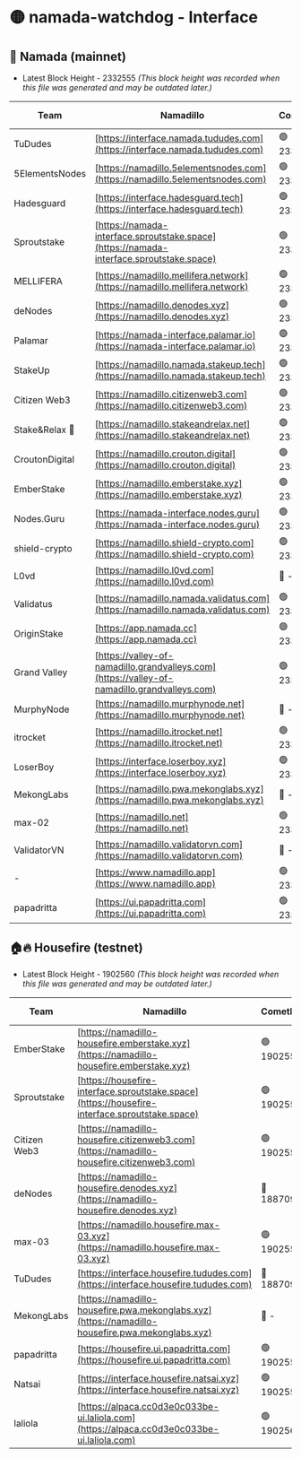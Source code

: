 # 🟡 namada-watchdog - Interface

## 🚀 Namada (mainnet)
- Latest Block Height - 2332555 *(This block height was recorded when this file was generated and may be outdated later.)*

| Team | Namadillo | CometBFT | Indexer | MASP Indexer |
|-|-|-|-|-|
| TuDudes | [https://interface.namada.tududes.com](https://interface.namada.tududes.com) | 🟢 2332534 | 🟢 2332534 | 🟢 2332534 |
| 5ElementsNodes | [https://namadillo.5elementsnodes.com](https://namadillo.5elementsnodes.com) | 🟢 2332535 | 🟢 2332535 | 🟢 2332535 |
| Hadesguard | [https://interface.hadesguard.tech](https://interface.hadesguard.tech) | 🟢 2332535 | 🟢 2332535 | 🟢 2332535 |
| Sproutstake | [https://namada-interface.sproutstake.space](https://namada-interface.sproutstake.space) | 🟢 2332536 | 🟢 2332536 | 🟢 2332536 |
| MELLIFERA | [https://namadillo.mellifera.network](https://namadillo.mellifera.network) | 🟢 2332538 | 🟢 2332538 | 🟢 2332538 |
| deNodes | [https://namadillo.denodes.xyz](https://namadillo.denodes.xyz) | 🟢 2332539 | 🟢 2332539 | 🟢 2332539 |
| Palamar | [https://namada-interface.palamar.io](https://namada-interface.palamar.io) | 🟢 2332539 | 🟢 2332539 | 🟢 2332539 |
| StakeUp | [https://namadillo.namada.stakeup.tech](https://namadillo.namada.stakeup.tech) | 🟢 2332540 | 🟢 2332540 | 🟢 2332540 |
| Citizen Web3 | [https://namadillo.citizenweb3.com](https://namadillo.citizenweb3.com) | 🟢 2332541 | 🟢 2332541 | 🟢 2332541 |
| Stake&Relax 🦥 | [https://namadillo.stakeandrelax.net](https://namadillo.stakeandrelax.net) | 🟢 2332542 | 🟢 2332542 | 🟢 2332542 |
| CroutonDigital | [https://namadillo.crouton.digital](https://namadillo.crouton.digital) | 🟢 2332542 | 🟢 2332542 | 🟢 2332542 |
| EmberStake | [https://namadillo.emberstake.xyz](https://namadillo.emberstake.xyz) | 🟢 2332543 | 🟢 2332543 | 🟢 2332543 |
| Nodes.Guru | [https://namada-interface.nodes.guru](https://namada-interface.nodes.guru) | 🟢 2332544 | 🟢 2332544 | 🟢 2332544 |
| shield-crypto | [https://namadillo.shield-crypto.com](https://namadillo.shield-crypto.com) | 🟢 2332544 | 🟢 2332544 | 🟢 2332544 |
| L0vd | [https://namadillo.l0vd.com](https://namadillo.l0vd.com) | 🔴 - | 🔴 - | 🔴 - |
| Validatus | [https://namadillo.namada.validatus.com](https://namadillo.namada.validatus.com) | 🟢 2332547 | 🔴 2329505 | 🔴 2177377 |
| OriginStake | [https://app.namada.cc](https://app.namada.cc) | 🟢 2332548 | 🟢 2332548 | 🟢 2332548 |
| Grand Valley | [https://valley-of-namadillo.grandvalleys.com](https://valley-of-namadillo.grandvalleys.com) | 🟢 2332549 | 🟢 2332549 | 🟢 2332549 |
| MurphyNode | [https://namadillo.murphynode.net](https://namadillo.murphynode.net) | 🔴 - | 🔴 - | 🔴 - |
| itrocket | [https://namadillo.itrocket.net](https://namadillo.itrocket.net) | 🟢 2332551 | 🟢 2332551 | 🟢 2332551 |
| LoserBoy | [https://interface.loserboy.xyz](https://interface.loserboy.xyz) | 🟢 2332552 | 🟢 2332552 | 🟢 2332552 |
| MekongLabs | [https://namadillo.pwa.mekonglabs.xyz](https://namadillo.pwa.mekonglabs.xyz) | 🔴 - | 🔴 - | 🔴 - |
| max-02 | [https://namadillo.net](https://namadillo.net) | 🟢 2332553 | 🟢 2332553 | 🟢 2332553 |
| ValidatorVN | [https://namadillo.validatorvn.com](https://namadillo.validatorvn.com) | 🔴 - | 🔴 - | 🔴 - |
| - | [https://www.namadillo.app](https://www.namadillo.app) | 🟢 2332555 | 🟢 2332555 | 🟢 2332555 |
| papadritta | [https://ui.papadritta.com](https://ui.papadritta.com) | 🟢 2332555 | 🟢 2332555 | 🟢 2332555 |

## 🏠🔥 Housefire (testnet)
- Latest Block Height - 1902560 *(This block height was recorded when this file was generated and may be outdated later.)*

| Team | Namadillo | CometBFT | Indexer | MASP Indexer |
|-|-|-|-|-|
| EmberStake | [https://namadillo-housefire.emberstake.xyz](https://namadillo-housefire.emberstake.xyz) | 🟢 1902555 | 🟢 1902555 | 🟢 1902555 |
| Sproutstake | [https://housefire-interface.sproutstake.space](https://housefire-interface.sproutstake.space) | 🟢 1902556 | 🟢 1902556 | 🟢 1902555 |
| Citizen Web3 | [https://namadillo-housefire.citizenweb3.com](https://namadillo-housefire.citizenweb3.com) | 🟢 1902556 | 🔴 1887095 | 🔴 1887095 |
| deNodes | [https://namadillo-housefire.denodes.xyz](https://namadillo-housefire.denodes.xyz) | 🔴 1887095 | 🔴 1887095 | 🔴 1887095 |
| max-03 | [https://namadillo.housefire.max-03.xyz](https://namadillo.housefire.max-03.xyz) | 🟢 1902557 | 🟢 1902557 | 🟢 1902557 |
| TuDudes | [https://interface.housefire.tududes.com](https://interface.housefire.tududes.com) | 🔴 1887095 | 🔴 1887095 | 🔴 1887095 |
| MekongLabs | [https://namadillo-housefire.pwa.mekonglabs.xyz](https://namadillo-housefire.pwa.mekonglabs.xyz) | 🔴 - | 🔴 - | 🔴 - |
| papadritta | [https://housefire.ui.papadritta.com](https://housefire.ui.papadritta.com) | 🟢 1902559 | 🟢 1902559 | 🟢 1902558 |
| Natsai | [https://interface.housefire.natsai.xyz](https://interface.housefire.natsai.xyz) | 🟢 1902559 | 🟢 1902559 | 🟢 1902559 |
| laliola | [https://alpaca.cc0d3e0c033be-ui.laliola.com](https://alpaca.cc0d3e0c033be-ui.laliola.com) | 🟢 1902560 | 🟢 1902560 | 🔴 1887095 |

